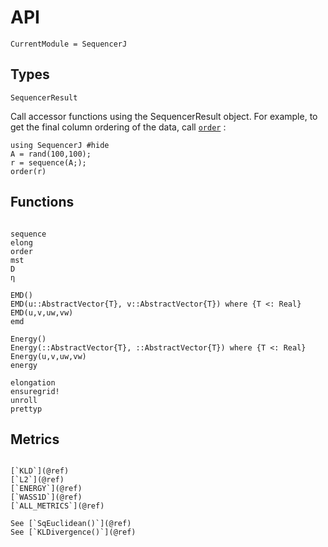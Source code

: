 # API

```@meta
CurrentModule = SequencerJ
```

## Types

```@docs
SequencerResult
```

Call accessor functions using the SequencerResult object. For example, to get the final column ordering of the data, call [`order`](@ref) :
```@example
using SequencerJ #hide
A = rand(100,100);
r = sequence(A;);
order(r)
```

## Functions
```@docs

sequence
elong
order
mst
D
η

EMD()
EMD(u::AbstractVector{T}, v::AbstractVector{T}) where {T <: Real}
EMD(u,v,uw,vw)
emd

Energy()
Energy(::AbstractVector{T}, ::AbstractVector{T}) where {T <: Real}
Energy(u,v,uw,vw)
energy

elongation
ensuregrid!
unroll
prettyp
```

## Metrics
```@docs

[`KLD`](@ref)
[`L2`](@ref)
[`ENERGY`](@ref)
[`WASS1D`](@ref)
[`ALL_METRICS`](@ref)

```

```
See [`SqEuclidean()`](@ref)
See [`KLDivergence()`](@ref)
```

